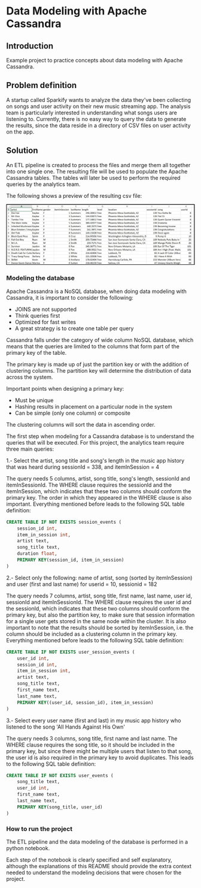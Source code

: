 # Data Modeling with Apache Cassandra

## Introduction

Example project to practice concepts about data modeling with Apache Cassandra.

## Problem definition

A startup called Sparkify wants to analyze the data they've been collecting on songs and user activity on their new music streaming app. The analysis team is particularly interested in understanding what songs users are listening to. Currently, there is no easy way to query the data to generate the results, since the data reside in a directory of CSV files on user activity on the app.

## Solution

An ETL pipeline is created to process the files and merge them all together into one single one.
The resulting file will be used to populate the Apache Cassandra tables. The tables will later be used to perform the required queries by the analytics team.

The following shows a preview of the resulting csv file:

![Result](images/image_event_datafile_new.jpg)

### Modeling the database

Apache Cassandra is a NoSQL database, when doing data modeling with Cassandra, it is important to consider the following:
- JOINS are not supported
- Think queries first
- Optimized for fast writes
- A great strategy is to create one table per query

Cassandra falls under the category of wide column NoSQL database, which means that the queries are limited to the columns that form part of the primary key of the table.

The primary key is made up of just the partition key or with the addition of clustering columns. The partition key will determine the distribution of data across the system.

Important points when designing a primary key:
- Must be unique
- Hashing results in placement on a particular node in the system
- Can be simple (only one column) or composite

The clustering columns will sort the data in ascending order.

The first step when modeling for a Cassandra database is to understand the queries that will be executed. For this project, the analytics team require three main queries:

1.- Select the artist, song title and song's length in the music app history that was heard during sessionId = 338, and itemInSession = 4

The query needs 5 columns, artist, song title, song's length, sessionId and itemInSessionId. The WHERE clause requires the sessionId and the itemInSession, which indicates that these two columns should conform the primary key. The order in which they appeared in the WHERE clause is also important. Everything mentioned before leads to the following SQL table definition:
```sql
CREATE TABLE IF NOT EXISTS session_events (
    session_id int,
    item_in_session int,
    artist text,
    song_title text,
    duration float,
    PRIMARY KEY(session_id, item_in_session)
)
```

2.- Select only the following: name of artist, song (sorted by itemInSession) and user (first and last name) for userid = 10, sessionid = 182

The query needs 7 columns, artist, song title, first name, last name, user id, sessionId and itemInSessionId. The WHERE clause requires the user id and the sessionId, which indicates that these two columns should conform the primary key, but also the partition key, to make sure that session information for a single user gets stored in the same node within the cluster. It is also important to note that the results should be sorted by itemInSession, i.e. the column should be included as a clustering column in the primary key. Everything mentioned before leads to the following SQL table definition:
```sql
CREATE TABLE IF NOT EXISTS user_session_events (
    user_id int,
    session_id int,
    item_in_session int,
    artist text,
    song_title text,
    first_name text,
    last_name text,
    PRIMARY KEY((user_id, session_id), item_in_session)
)
```

3.- Select every user name (first and last) in my music app history who listened to the song 'All Hands Against His Own'

The query needs 3 columns, song title, first name and last name. The WHERE clause requires the song title, so it should be included in the primary key, but since there might be multiple users that listen to that song, the user id is also required in the primary key to avoid duplicates. This leads to the following SQL table definition:
```sql
CREATE TABLE IF NOT EXISTS user_events (
    song_title text,
    user_id int,
    first_name text,
    last_name text,
    PRIMARY KEY(song_title, user_id)
)
```

### How to run the project

The ETL pipeline and the data modeling of the database is performed in a python notebook. 

Each step of the notebook is clearly specified and self explanatory, although the explanations of this README should provide the extra context needed to understand the modeling decisions that were chosen for the project.